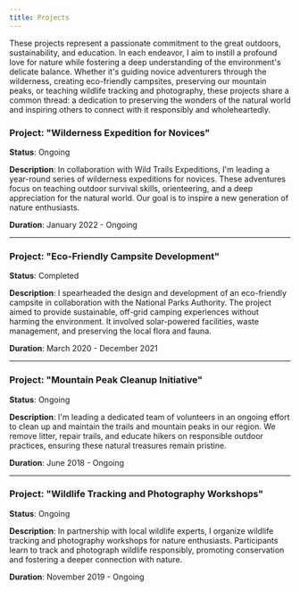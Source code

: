 ```yaml
---
title: Projects
---
```


These projects represent a passionate commitment to the great outdoors, sustainability, and education. In each endeavor, I aim to instill a profound love for nature while fostering a deep understanding of the environment's delicate balance. Whether it's guiding novice adventurers through the wilderness, creating eco-friendly campsites, preserving our mountain peaks, or teaching wildlife tracking and photography, these projects share a common thread: a dedication to preserving the wonders of the natural world and inspiring others to connect with it responsibly and wholeheartedly.


### Project: "Wilderness Expedition for Novices"

**Status**: Ongoing

**Description**: In collaboration with Wild Trails Expeditions, I'm leading a year-round series of wilderness expeditions for novices. These adventures focus on teaching outdoor survival skills, orienteering, and a deep appreciation for the natural world. Our goal is to inspire a new generation of nature enthusiasts.

**Duration**: January 2022 - Ongoing

---

### Project: "Eco-Friendly Campsite Development"

**Status**: Completed

**Description**: I spearheaded the design and development of an eco-friendly campsite in collaboration with the National Parks Authority. The project aimed to provide sustainable, off-grid camping experiences without harming the environment. It involved solar-powered facilities, waste management, and preserving the local flora and fauna.

**Duration**: March 2020 - December 2021

---

### Project: "Mountain Peak Cleanup Initiative"

**Status**: Ongoing

**Description**: I'm leading a dedicated team of volunteers in an ongoing effort to clean up and maintain the trails and mountain peaks in our region. We remove litter, repair trails, and educate hikers on responsible outdoor practices, ensuring these natural treasures remain pristine.

**Duration**: June 2018 - Ongoing

---

### Project: "Wildlife Tracking and Photography Workshops"

**Status**: Ongoing

**Description**: In partnership with local wildlife experts, I organize wildlife tracking and photography workshops for nature enthusiasts. Participants learn to track and photograph wildlife responsibly, promoting conservation and fostering a deeper connection with nature.

**Duration**: November 2019 - Ongoing

